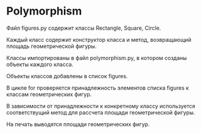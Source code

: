 # Polymorphism

Файл figures.py содержит классы Rectangle, Square, Circle.

Каждый класс содержит конструктор класса и метод, возвращающий площадь геометрической фигуры.

Классы импортированы в файл polymorphism.py, в котором созданы объекты каждого класса.

Объекты классов добавлены в список figures.

В цикле for проверяется принадлежность элементов списка figures к классам геометрических фигур.

В зависимости от принадлежности к конкретному классу используется соответствущий метод для рассчета площади геометрической фигуры.

На печать выводятся площади геометрических фигур.
